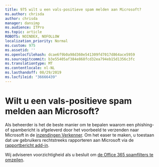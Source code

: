 ```yaml
---
title: 975 wilt u een vals-positieve spam melden aan Microsoft?
ms.author: chrisda
author: chrisda
manager: dansimp
ms.audience: ITPro
ms.topic: article
ROBOTS: NOINDEX, NOFOLLOW
localization_priority: Normal
ms.custom: 975
ms.assetid: ''
ms.openlocfilehash: dcae6f9b0a98d360e541309fd7017d864ace5959
ms.sourcegitcommit: b3e55405af384e868fcd32ea794eb15d1356c3fc
ms.translationtype: MT
ms.contentlocale: nl-NL
ms.lasthandoff: 08/29/2019
ms.locfileid: "36666439"
---
```

# <a name="would-you-like-to-report-a-spam-false-positive-to-microsoft"></a>Wilt u een vals-positieve spam melden aan Microsoft?

Als beheerder is het de beste manier om te bepalen waarom een phishing-of spambericht is afgeleverd door het voorbeeld te verzenden naar Microsoft in de [inzendingen Verkenner](https://protection.office.com/reportsubmission). Om het easer te maken, u toestaan dat uw gebruikers rechtstreeks rapporteren aan Microsoft via de [rapportbericht add-in](https://appsource.microsoft.com/product/office/WA104381180?src=office&tab=Overview).

Wij adviseren voorzichtigheid als u besluit om [de Office 365 spamfilters te omzeilen](https://docs.microsoft.com/exchange/troubleshoot/antispam/cautions-against-bypassing-spam-filters).
